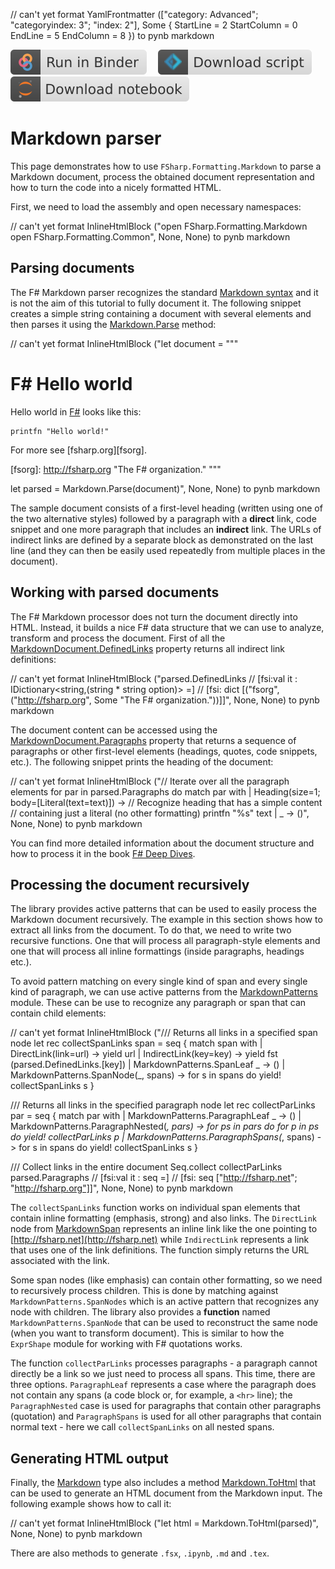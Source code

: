 // can't yet format YamlFrontmatter (["category: Advanced"; "categoryindex: 3"; "index: 2"], Some { StartLine = 2 StartColumn = 0 EndLine = 5 EndColumn = 8 }) to pynb markdown

[![Binder](img/badge-binder.svg)](https://mybinder.org/v2/gh/fsprojects/fsharp.formatting/master?filepath=markdown.ipynb)&emsp;
[![Script](img/badge-script.svg)](https://fsprojects.github.io/FSharp.Formatting//markdown.fsx)&emsp;
[![Notebook](img/badge-notebook.svg)](https://fsprojects.github.io/FSharp.Formatting//markdown.ipynb)

# Markdown parser

This page demonstrates how to use `FSharp.Formatting.Markdown` to parse a Markdown
document, process the obtained document representation and
how to turn the code into a nicely formatted HTML.

First, we need to load the assembly and open necessary namespaces:

// can't yet format InlineHtmlBlock ("open FSharp.Formatting.Markdown
open FSharp.Formatting.Common", None, None) to pynb markdown

## Parsing documents

The F# Markdown parser recognizes the standard [Markdown syntax](http://daringfireball.net/projects/markdown/)
and it is not the aim of this tutorial to fully document it.
The following snippet creates a simple string containing a document
with several elements and then parses it using the [Markdown.Parse](https://fsprojects.github.io/FSharp.Formatting/reference/fsharp-formatting-markdown-markdown.html) method:

// can't yet format InlineHtmlBlock ("let document = """
# F# Hello world
Hello world in [F#](http://fsharp.net) looks like this:

    printfn "Hello world!"

For more see [fsharp.org][fsorg].

  [fsorg]: http://fsharp.org "The F# organization." """

let parsed = Markdown.Parse(document)", None, None) to pynb markdown

The sample document consists of a first-level heading (written using
one of the two alternative styles) followed by a paragraph with a
**direct** link, code snippet and one more paragraph that includes an
**indirect** link. The URLs of indirect links are defined by a separate
block as demonstrated on the last line (and they can then be easily used repeatedly
from multiple places in the document).

## Working with parsed documents

The F# Markdown processor does not turn the document directly into HTML.
Instead, it builds a nice F# data structure that we can use to analyze,
transform and process the document. First of all the [MarkdownDocument.DefinedLinks](https://fsprojects.github.io/FSharp.Formatting/reference/fsharp-formatting-markdown-markdowndocument.html#DefinedLinks) property
returns all indirect link definitions:

// can't yet format InlineHtmlBlock ("parsed.DefinedLinks
// [fsi:val it : IDictionary<string,(string * string option)> =]
// [fsi:  dict [("fsorg", ("http://fsharp.org", Some "The F# organization."))]]", None, None) to pynb markdown

The document content can be accessed using the [MarkdownDocument.Paragraphs](https://fsprojects.github.io/FSharp.Formatting/reference/fsharp-formatting-markdown-markdowndocument.html#Paragraphs) property that returns
a sequence of paragraphs or other first-level elements (headings, quotes, code snippets, etc.).
The following snippet prints the heading of the document:

// can't yet format InlineHtmlBlock ("// Iterate over all the paragraph elements
for par in parsed.Paragraphs do
  match par with
  | Heading(size=1; body=[Literal(text=text)]) ->
      // Recognize heading that has a simple content
      // containing just a literal (no other formatting)
      printfn "%s" text
  | _ -> ()", None, None) to pynb markdown

You can find more detailed information about the document structure and how to process it
in the book [F# Deep Dives](http://manning.com/petricek2/).

## Processing the document recursively

The library provides active patterns that can be used to easily process the Markdown
document recursively. The example in this section shows how to extract all links from the
document. To do that, we need to write two recursive functions. One that will process
all paragraph-style elements and one that will process all inline formattings (inside
paragraphs, headings etc.).

To avoid pattern matching on every single kind of span and every single kind of
paragraph, we can use active patterns from the [MarkdownPatterns](https://fsprojects.github.io/FSharp.Formatting/reference/fsharp-formatting-markdown-markdownpatterns.html) module. These can be use
to recognize any paragraph or span that can contain child elements:

// can't yet format InlineHtmlBlock ("/// Returns all links in a specified span node
let rec collectSpanLinks span = seq {
  match span with
  | DirectLink(link=url) -> yield url
  | IndirectLink(key=key) -> yield fst (parsed.DefinedLinks.[key])
  | MarkdownPatterns.SpanLeaf _ -> ()
  | MarkdownPatterns.SpanNode(_, spans) ->
      for s in spans do yield! collectSpanLinks s }

/// Returns all links in the specified paragraph node
let rec collectParLinks par = seq {
  match par with
  | MarkdownPatterns.ParagraphLeaf _ -> ()
  | MarkdownPatterns.ParagraphNested(_, pars) ->
      for ps in pars do
        for p in ps do yield! collectParLinks p
  | MarkdownPatterns.ParagraphSpans(_, spans) ->
      for s in spans do yield! collectSpanLinks s }

/// Collect links in the entire document
Seq.collect collectParLinks parsed.Paragraphs
// [fsi:val it : seq<string> =]
// [fsi:  seq ["http://fsharp.net"; "http://fsharp.org"]]", None, None) to pynb markdown

The `collectSpanLinks` function works on individual span elements that contain inline
formatting (emphasis, strong) and also links. The `DirectLink` node from [MarkdownSpan](https://fsprojects.github.io/FSharp.Formatting/reference/fsharp-formatting-markdown-markdownspan.html) represents an inline
link like the one pointing to [http://fsharp.net](http://fsharp.net) while `IndirectLink` represents a
link that uses one of the link definitions. The function simply returns the URL associated
with the link.

Some span nodes (like emphasis) can contain other formatting, so we need to recursively
process children. This is done by matching against `MarkdownPatterns.SpanNodes` which is an active
pattern that recognizes any node with children. The library also provides a **function**
named `MarkdownPatterns.SpanNode` that can be used to reconstruct the same node (when you want
to transform document). This is similar to how the `ExprShape` module for working with
F# quotations works.

The function `collectParLinks` processes paragraphs - a paragraph cannot directly be a
link so we just need to process all spans. This time, there are three options.
`ParagraphLeaf` represents a case where the paragraph does not contain any spans
(a code block or, for example, a `<hr>` line); the `ParagraphNested` case is used for paragraphs
that contain other paragraphs (quotation) and `ParagraphSpans` is used for all other
paragraphs that contain normal text - here we call `collectSpanLinks` on all nested spans.

## Generating HTML output

Finally, the [Markdown](https://fsprojects.github.io/FSharp.Formatting/reference/fsharp-formatting-markdown-markdown.html) type also includes a method [Markdown.ToHtml](https://fsprojects.github.io/FSharp.Formatting/reference/fsharp-formatting-markdown-markdown.html) that can be used
to generate an HTML document from the Markdown input. The following example shows how to call it:

// can't yet format InlineHtmlBlock ("let html = Markdown.ToHtml(parsed)", None, None) to pynb markdown

There are also methods to generate `.fsx`, `.ipynb`, `.md` and `.tex`.


